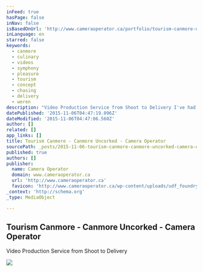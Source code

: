 ```yaml
---
inFeed: true
hasPage: false
inNav: false
isBasedOnUrl: 'http://www.cameraoperator.ca/portfolio/tourism-canmore-uncorked/'
inLanguage: en
starred: false
keywords:
  - canmore
  - culinary
  - videos
  - symphony
  - pleasure
  - tourism
  - concept
  - chasing
  - delivery
  - weren
description: "Video Production Service from Shoot to Delivery I've had the pleasure of chasing shots for Tourism Canmore for a few videos now. Here's an advertising concept for the Culinary Symphony. If you weren't there you've missed out!"
datePublished: '2015-11-06T04:47:19.096Z'
dateModified: '2015-11-06T04:47:06.560Z'
author: []
related: []
app_links: []
title: Tourism Canmore - Canmore Uncorked - Camera Operator
sourcePath: _posts/2015-11-06-tourism-canmore-canmore-uncorked-camera-operator.md
published: true
authors: []
publisher:
  name: Camera Operator
  domain: www.cameraoperator.ca
  url: 'http://www.cameraoperator.ca'
  favicon: 'http://www.cameraoperator.ca/wp-content/uploads/udf_foundry/images/favicon.png'
_context: 'http://schema.org'
_type: MediaObject

---
```

<article style=""><h1>Tourism Canmore - Canmore Uncorked - Camera Operator</h1><p>Video Production Service from Shoot to Delivery</p><img src="http://www.cameraoperator.ca/wp-content/uploads/2015/07/canmore-uncorked.jpg" /></article>